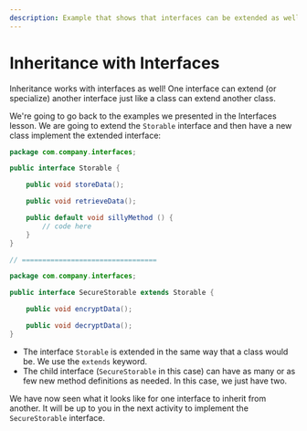 ```yaml
---
description: Example that shows that interfaces can be extended as well.
---
```


# Inheritance with Interfaces

Inheritance works with interfaces as well! One interface can extend \(or specialize\) another interface just like a class can extend another class.

We're going to go back to the examples we presented in the Interfaces lesson. We are going to extend the `Storable` interface and then have a new class implement the extended interface:

```java
package com.company.interfaces;

public interface Storable {

    public void storeData();

    public void retrieveData();

    public default void sillyMethod () {
        // code here
    }
}

// =================================

package com.company.interfaces;

public interface SecureStorable extends Storable {

    public void encryptData();

    public void decryptData();
}
```

* The interface `Storable` is extended in the same way that a class would be. We use the `extends` keyword.
* The child interface \(`SecureStorable` in this case\) can have as many or as few new method definitions as needed. In this case, we just have two.

We have now seen what it looks like for one interface to inherit from another. It will be up to you in the next activity to implement the `SecureStorable` interface. 

